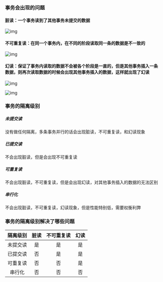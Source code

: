 ### 事务会出现的问题

#### 脏读：一个事务读到了其他事务未提交的数据

![img](http://tc.masterjoy.top/typory/v2-77225da0805e43183c076c24f270e75b_720w.jpg)

#### 不可重复读：在同一个事务内，在不同的阶段读取同一条的数据是不一致的

![img](http://tc.masterjoy.top/typory/v2-90289243339a900aaf3f87d9c9930258_720w.jpg)

#### 幻读：保证了事务内读取的数据不会被各个阶段是一直的，但是其他事务插入一条数据，则再次读取数据的时候会出现其他事务插入的数据，这样就出现了幻读

![img](http://tc.masterjoy.top/typory/v2-85fd2da20ae7cf219bf55d8b81f8bd94_720w.jpg)

![img](http://tc.masterjoy.top/typory/v2-457f695ba253674e7a998297660c1a01_720w.jpg)



### 事务的隔离级别

##### 未提交读

没有做任何隔离，多条事务并行的话会出现脏读，不可重复读，和幻读现象

##### 已提交读

不会出现脏读，但是会出现不可重复读

##### 可重复读

不会出现脏读，不可重复读，但是会出现幻读，对其他事务插入的数据的无法区别

##### 串行化

不会出现脏读，不可重复读，幻读现象，但是性能特别低，需要权衡利弊

### 事务的隔离级别解决了哪些问题

|  隔离级别    |  脏读    |   不可重复读   |   幻读   |
| :--: | :--: | :--: | :--: |
|   未提交读   | 是 | 是 | 是 |
|    已提交读  | 否 | 是 | 是 |
|   可重复读   | 否 | 否 | 是 |
|   串行化   | 否 | 否 | 否 |

